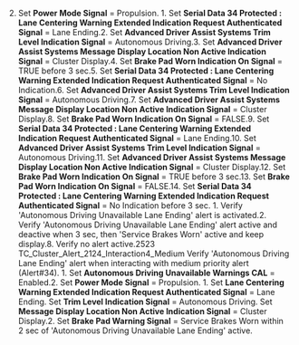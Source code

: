 2. Set **Power Mode Signal** = Propulsion. 1. Set **Serial Data 34 Protected : Lane Centering Warning Extended Indication Request Authenticated Signal** = Lane Ending.2. Set **Advanced Driver Assist Systems Trim Level Indication Signal** = Autonomous Driving.3. Set **Advanced Driver Assist Systems Message Display Location Non Active Indication Signal** = Cluster Display.4. Set **Brake Pad Worn Indication On Signal** = TRUE before 3 sec.5. Set **Serial Data 34 Protected : Lane Centering Warning Extended Indication Request Authenticated Signal** = No Indication.6. Set **Advanced Driver Assist Systems Trim Level Indication Signal** = Autonomous Driving.7. Set **Advanced Driver Assist Systems Message Display Location Non Active Indication Signal** = Cluster Display.8. Set **Brake Pad Worn Indication On Signal** = FALSE.9. Set **Serial Data 34 Protected : Lane Centering Warning Extended Indication Request Authenticated Signal** = Lane Ending.10. Set **Advanced Driver Assist Systems Trim Level Indication Signal** = Autonomous Driving.11. Set **Advanced Driver Assist Systems Message Display Location Non Active Indication Signal** = Cluster Display.12. Set **Brake Pad Worn Indication On Signal** = TRUE before 3 sec.13. Set **Brake Pad Worn Indication On Signal** = FALSE.14. Set **Serial Data 34 Protected : Lane Centering Warning Extended Indication Request Authenticated Signal** = No Indication before 3 sec. 1. Verify 'Autonomous Driving Unavailable Lane Ending' alert is activated.2. Verify 'Autonomous Driving Unavailable Lane Ending' alert active and deactive when 3 sec, then 'Service Brakes Worn' active and keep display.8. Verify no alert active.2523 TC_Cluster_Alert_2124_Interaction4_Medium Verify 'Autonomous Driving Lane Ending' alert when interacting with medium priority alert (Alert#34). 1. Set **Autonomous Driving Unavailable Warnings CAL** = Enabled.2. Set **Power Mode Signal** = Propulsion. 1. Set **Lane Centering Warning Extended Indication Request Authenticated Signal** = Lane Ending. Set **Trim Level Indication Signal** = Autonomous Driving. Set **Message Display Location Non Active Indication Signal** = Cluster Display.2. Set **Brake Pad Warning Signal** = Service Brakes Worn within 2 sec of 'Autonomous Driving Unavailable Lane Ending' active.